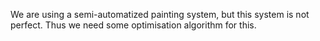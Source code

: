We are using a semi-automatized painting system,
but this system is not perfect.
Thus we need some optimisation algorithm for this.